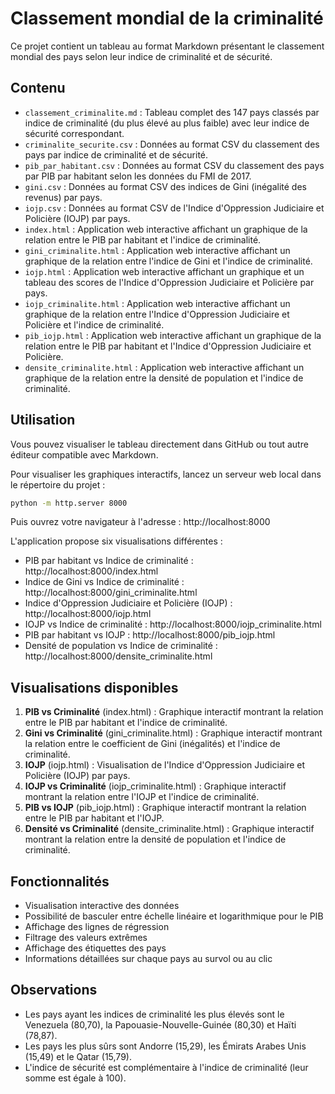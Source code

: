 # Classement mondial de la criminalité

Ce projet contient un tableau au format Markdown présentant le classement mondial des pays selon leur indice de criminalité et de sécurité.

## Contenu

- `classement_criminalite.md` : Tableau complet des 147 pays classés par indice de criminalité (du plus élevé au plus faible) avec leur indice de sécurité correspondant.
- `criminalite_securite.csv` : Données au format CSV du classement des pays par indice de criminalité et de sécurité.
- `pib_par_habitant.csv` : Données au format CSV du classement des pays par PIB par habitant selon les données du FMI de 2017.
- `gini.csv` : Données au format CSV des indices de Gini (inégalité des revenus) par pays.
- `iojp.csv` : Données au format CSV de l'Indice d'Oppression Judiciaire et Policière (IOJP) par pays.
- `index.html` : Application web interactive affichant un graphique de la relation entre le PIB par habitant et l'indice de criminalité.
- `gini_criminalite.html` : Application web interactive affichant un graphique de la relation entre l'indice de Gini et l'indice de criminalité.
- `iojp.html` : Application web interactive affichant un graphique et un tableau des scores de l'Indice d'Oppression Judiciaire et Policière par pays.
- `iojp_criminalite.html` : Application web interactive affichant un graphique de la relation entre l'Indice d'Oppression Judiciaire et Policière et l'indice de criminalité.
- `pib_iojp.html` : Application web interactive affichant un graphique de la relation entre le PIB par habitant et l'Indice d'Oppression Judiciaire et Policière.
- `densite_criminalite.html` : Application web interactive affichant un graphique de la relation entre la densité de population et l'indice de criminalité.

## Utilisation

Vous pouvez visualiser le tableau directement dans GitHub ou tout autre éditeur compatible avec Markdown.

Pour visualiser les graphiques interactifs, lancez un serveur web local dans le répertoire du projet :

```bash
python -m http.server 8000
```

Puis ouvrez votre navigateur à l'adresse : http://localhost:8000

L'application propose six visualisations différentes :
- PIB par habitant vs Indice de criminalité : http://localhost:8000/index.html
- Indice de Gini vs Indice de criminalité : http://localhost:8000/gini_criminalite.html
- Indice d'Oppression Judiciaire et Policière (IOJP) : http://localhost:8000/iojp.html
- IOJP vs Indice de criminalité : http://localhost:8000/iojp_criminalite.html
- PIB par habitant vs IOJP : http://localhost:8000/pib_iojp.html
- Densité de population vs Indice de criminalité : http://localhost:8000/densite_criminalite.html

## Visualisations disponibles

1. **PIB vs Criminalité** (index.html) : Graphique interactif montrant la relation entre le PIB par habitant et l'indice de criminalité.
2. **Gini vs Criminalité** (gini_criminalite.html) : Graphique interactif montrant la relation entre le coefficient de Gini (inégalités) et l'indice de criminalité.
3. **IOJP** (iojp.html) : Visualisation de l'Indice d'Oppression Judiciaire et Policière (IOJP) par pays.
4. **IOJP vs Criminalité** (iojp_criminalite.html) : Graphique interactif montrant la relation entre l'IOJP et l'indice de criminalité.
5. **PIB vs IOJP** (pib_iojp.html) : Graphique interactif montrant la relation entre le PIB par habitant et l'IOJP.
6. **Densité vs Criminalité** (densite_criminalite.html) : Graphique interactif montrant la relation entre la densité de population et l'indice de criminalité.

## Fonctionnalités

- Visualisation interactive des données
- Possibilité de basculer entre échelle linéaire et logarithmique pour le PIB
- Affichage des lignes de régression
- Filtrage des valeurs extrêmes
- Affichage des étiquettes des pays
- Informations détaillées sur chaque pays au survol ou au clic

## Observations

- Les pays ayant les indices de criminalité les plus élevés sont le Venezuela (80,70), la Papouasie-Nouvelle-Guinée (80,30) et Haïti (78,87).
- Les pays les plus sûrs sont Andorre (15,29), les Émirats Arabes Unis (15,49) et le Qatar (15,79).
- L'indice de sécurité est complémentaire à l'indice de criminalité (leur somme est égale à 100).
